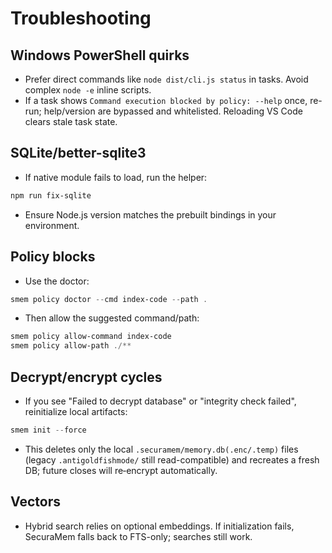 # Troubleshooting

## Windows PowerShell quirks
- Prefer direct commands like `node dist/cli.js status` in tasks. Avoid complex `node -e` inline scripts.
- If a task shows `Command execution blocked by policy: --help` once, re-run; help/version are bypassed and whitelisted. Reloading VS Code clears stale task state.

## SQLite/better-sqlite3
- If native module fails to load, run the helper:
```powershell
npm run fix-sqlite
```
- Ensure Node.js version matches the prebuilt bindings in your environment.

## Policy blocks
- Use the doctor:
```powershell
smem policy doctor --cmd index-code --path .
```
- Then allow the suggested command/path:
```powershell
smem policy allow-command index-code
smem policy allow-path ./**
```

## Decrypt/encrypt cycles
- If you see "Failed to decrypt database" or "integrity check failed", reinitialize local artifacts:
```powershell
smem init --force
```
- This deletes only the local `.securamem/memory.db(.enc/.temp)` files (legacy `.antigoldfishmode/` still read-compatible) and recreates a fresh DB; future closes will re‑encrypt automatically.

## Vectors
- Hybrid search relies on optional embeddings. If initialization fails, SecuraMem falls back to FTS-only; searches still work.
